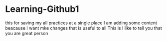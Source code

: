 # Learning-Github1
this for saving my all practices at a single place
I  am adding some content beacause I want mke changes that is useful to all
This is I like to tell  you that you are great person

